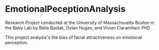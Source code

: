# EmotionalPeceptionAnalysis
 
 Research Project conducted at the University of Massachsuetts Boston in the Baby Lab by Bella Baidak, Dylan Huges, and Vivian Ciaramitaro PhD.  
 
This project analysis's the bias of facial attractiveness on emotional perception. 
